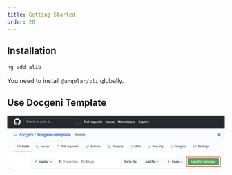 ```yaml
---
title: Getting Started
order: 20
---
```


## Installation

```bash
ng add alib
```

<alert>You need to install `@angular/cli` globally.</alert>

## Use Docgeni Template
![Use Docgeni Template](./assets/images/use-docgeni-template.png)
